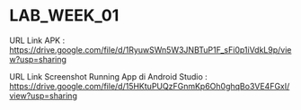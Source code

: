 # LAB_WEEK_01

URL Link APK : https://drive.google.com/file/d/1RyuwSWn5W3JNBTuP1F_sFi0p1iVdkL9p/view?usp=sharing

URL Link Screenshot Running App di Android Studio : https://drive.google.com/file/d/15HKtuPUQzFGnmKp6Oh0ghqBo3VE4FGxI/view?usp=sharing
